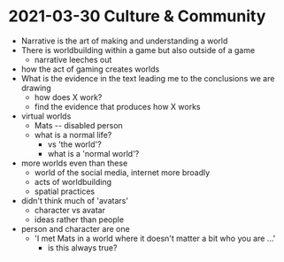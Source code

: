 # 2021-03-30 Culture & Community
* Narrative is the art of making and understanding a world
* There is worldbuilding within a game but also outside of a game
  * narrative leeches out
* how the act of gaming creates worlds
* What is the evidence in the text leading me to the conclusions we are drawing
  * how does X work?
  * find the evidence that produces how X works
* virtual worlds
  * Mats -- disabled person
  * what is a normal life?
    * vs 'the world'?
    * what is a 'normal world'?
* more worlds even than these
  * world of the social media, internet more broadly
  * acts of worldbuilding 
  * spatial practices
* didn't think much of 'avatars'
  * character vs avatar
  * ideas rather than people
* person and character are one
  * 'I met Mats in a world where it doesn't matter a bit who you are ...'
    * is this always true?